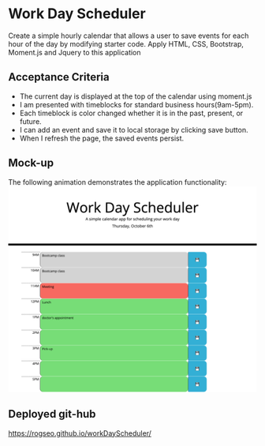 # Work Day Scheduler

Create a simple hourly calendar that allows a user to save events for each hour of the day by modifying starter code. Apply HTML, CSS, Bootstrap, Moment.js and Jquery to this application


## Acceptance Criteria

* The current day is displayed at the top of the calendar using moment.js
* I am presented with timeblocks for standard business hours(9am-5pm).
* Each timeblock is color changed whether it is in the past, present, or future.
* I can add an event and save it to local storage by clicking save button.
* When I refresh the page, the saved events persist.


## Mock-up
The following animation demonstrates the application functionality:
![A user clicks on slots on the color-coded calendar and edits the events.](Work-Day-Scheduler.png)

## Deployed git-hub
https://rogseo.github.io/workDayScheduler/

